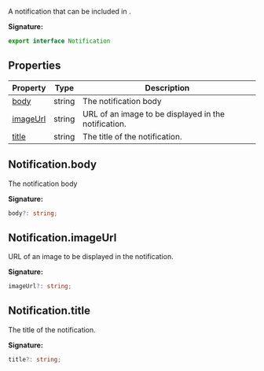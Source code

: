 A notification that can be included in .

<b>Signature:</b>

```typescript
export interface Notification 
```

## Properties

|  Property | Type | Description |
|  --- | --- | --- |
|  [body](./firebase-admin.messaging.notification.md#notificationbody) | string | The notification body |
|  [imageUrl](./firebase-admin.messaging.notification.md#notificationimageurl) | string | URL of an image to be displayed in the notification. |
|  [title](./firebase-admin.messaging.notification.md#notificationtitle) | string | The title of the notification. |

## Notification.body

The notification body

<b>Signature:</b>

```typescript
body?: string;
```

## Notification.imageUrl

URL of an image to be displayed in the notification.

<b>Signature:</b>

```typescript
imageUrl?: string;
```

## Notification.title

The title of the notification.

<b>Signature:</b>

```typescript
title?: string;
```
